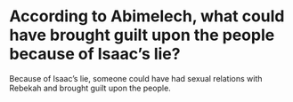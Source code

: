 # According to Abimelech, what could have brought guilt upon the people because of Isaac’s lie?

Because of Isaac’s lie, someone could have had sexual relations with Rebekah and brought guilt upon the people.
